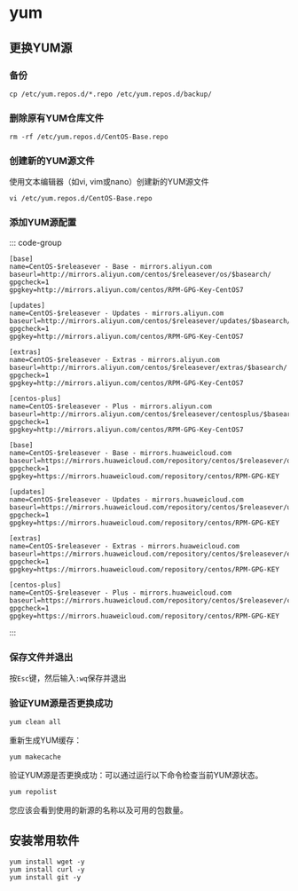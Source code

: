# yum

## 更换YUM源

### 备份

```shell
cp /etc/yum.repos.d/*.repo /etc/yum.repos.d/backup/
```

### 删除原有YUM仓库文件

```shell
rm -rf /etc/yum.repos.d/CentOS-Base.repo
```

### 创建新的YUM源文件

使用文本编辑器（如vi, vim或nano）创建新的YUM源文件

```shell
vi /etc/yum.repos.d/CentOS-Base.repo
```

### 添加YUM源配置

::: code-group

```shell [阿里云的源]
[base]
name=CentOS-$releasever - Base - mirrors.aliyun.com
baseurl=http://mirrors.aliyun.com/centos/$releasever/os/$basearch/
gpgcheck=1
gpgkey=http://mirrors.aliyun.com/centos/RPM-GPG-Key-CentOS7
 
[updates]
name=CentOS-$releasever - Updates - mirrors.aliyun.com
baseurl=http://mirrors.aliyun.com/centos/$releasever/updates/$basearch/
gpgcheck=1
gpgkey=http://mirrors.aliyun.com/centos/RPM-GPG-Key-CentOS7
 
[extras]
name=CentOS-$releasever - Extras - mirrors.aliyun.com
baseurl=http://mirrors.aliyun.com/centos/$releasever/extras/$basearch/
gpgcheck=1
gpgkey=http://mirrors.aliyun.com/centos/RPM-GPG-Key-CentOS7
 
[centos-plus]
name=CentOS-$releasever - Plus - mirrors.aliyun.com
baseurl=http://mirrors.aliyun.com/centos/$releasever/centosplus/$basearch/
gpgcheck=1
gpgkey=http://mirrors.aliyun.com/centos/RPM-GPG-Key-CentOS7
```

```shell [华为云的源]
[base]
name=CentOS-$releasever - Base - mirrors.huaweicloud.com
baseurl=https://mirrors.huaweicloud.com/repository/centos/$releasever/os/$basearch/
gpgcheck=1
gpgkey=https://mirrors.huaweicloud.com/repository/centos/RPM-GPG-KEY
 
[updates]
name=CentOS-$releasever - Updates - mirrors.huaweicloud.com
baseurl=https://mirrors.huaweicloud.com/repository/centos/$releasever/updates/$basearch/
gpgcheck=1
gpgkey=https://mirrors.huaweicloud.com/repository/centos/RPM-GPG-KEY
 
[extras]
name=CentOS-$releasever - Extras - mirrors.huaweicloud.com
baseurl=https://mirrors.huaweicloud.com/repository/centos/$releasever/extras/$basearch/
gpgcheck=1
gpgkey=https://mirrors.huaweicloud.com/repository/centos/RPM-GPG-KEY
 
[centos-plus]
name=CentOS-$releasever - Plus - mirrors.huaweicloud.com
baseurl=https://mirrors.huaweicloud.com/repository/centos/$releasever/centosplus/$basearch/
gpgcheck=1
gpgkey=https://mirrors.huaweicloud.com/repository/centos/RPM-GPG-KEY
```

:::

### 保存文件并退出

按`Esc`键，然后输入`:wq`保存并退出

### 验证YUM源是否更换成功

``` bash
yum clean all
```

重新生成YUM缓存：

``` bash
yum makecache
```

验证YUM源是否更换成功：可以通过运行以下命令检查当前YUM源状态。

``` bash
yum repolist
```

您应该会看到使用的新源的名称以及可用的包数量。

## 安装常用软件

```shell
yum install wget -y
yum install curl -y
yum install git -y
```
